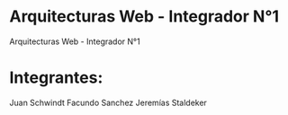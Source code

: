 # Arquitecturas Web - Integrador N°1
Arquitecturas Web - Integrador N°1

# Integrantes:
Juan Schwindt
Facundo Sanchez
Jeremías Staldeker
